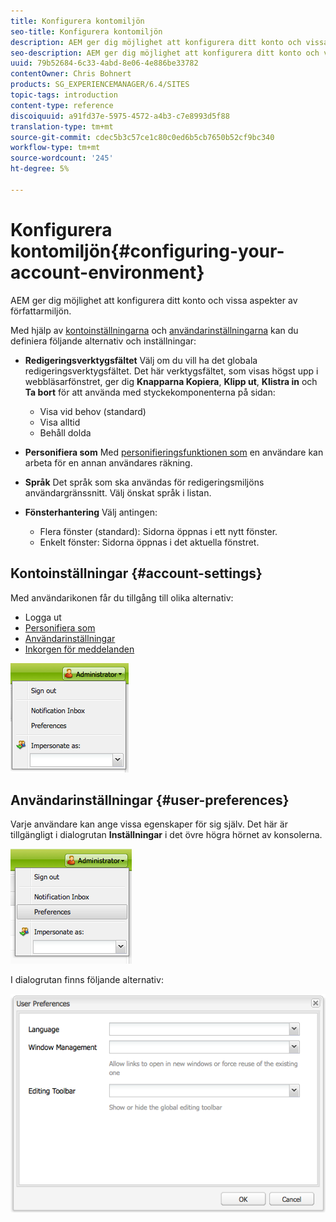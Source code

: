 ```yaml
---
title: Konfigurera kontomiljön
seo-title: Konfigurera kontomiljön
description: AEM ger dig möjlighet att konfigurera ditt konto och vissa aspekter av författarmiljön.
seo-description: AEM ger dig möjlighet att konfigurera ditt konto och vissa aspekter av författarmiljön.
uuid: 79b52684-6c33-4abd-8e06-4e886be33782
contentOwner: Chris Bohnert
products: SG_EXPERIENCEMANAGER/6.4/SITES
topic-tags: introduction
content-type: reference
discoiquuid: a91fd37e-5975-4572-a4b3-c7e8993d5f88
translation-type: tm+mt
source-git-commit: cdec5b3c57ce1c80c0ed6b5cb7650b52cf9bc340
workflow-type: tm+mt
source-wordcount: '245'
ht-degree: 5%

---
```



# Konfigurera kontomiljön{#configuring-your-account-environment}

AEM ger dig möjlighet att konfigurera ditt konto och vissa aspekter av författarmiljön.

Med hjälp av [kontoinställningarna](#account-settings) och [användarinställningarna](#user-preferences) kan du definiera följande alternativ och inställningar:

* **Redigeringsverktygsfältet** Välj om du vill ha det globala redigeringsverktygsfältet. Det här verktygsfältet, som visas högst upp i webbläsarfönstret, ger dig 
**Knapparna Kopiera**, **Klipp ut**, **Klistra in** och **Ta bort** för att använda med styckekomponenterna på sidan:

   * Visa vid behov (standard)
   * Visa alltid
   * Behåll dolda

* **Personifiera som** Med [personifieringsfunktionen som](/help/sites-administering/security.md#impersonating-another-user) en användare kan arbeta för en annan användares räkning.

* **Språk** Det språk som ska användas för redigeringsmiljöns användargränssnitt. Välj önskat språk i listan.

* **Fönsterhantering** Välj antingen:

   * Flera fönster (standard): Sidorna öppnas i ett nytt fönster.
   * Enkelt fönster: Sidorna öppnas i det aktuella fönstret.

## Kontoinställningar {#account-settings}

Med användarikonen får du tillgång till olika alternativ:

* Logga ut
* [Personifiera som](/help/sites-administering/security.md#impersonating-another-user)
* [Användarinställningar](#user-preferences)
* [Inkorgen för meddelanden](/help/sites-classic-ui-authoring/author-env-inbox.md)

![chlimage_1-170](assets/chlimage_1-170.png)

## Användarinställningar {#user-preferences}

Varje användare kan ange vissa egenskaper för sig själv. Det här är tillgängligt i dialogrutan **Inställningar** i det övre högra hörnet av konsolerna.

![screen_shot_2012-02-08at105033am](assets/screen_shot_2012-02-08at105033am.png)

I dialogrutan finns följande alternativ:

![chlimage_1-171](assets/chlimage_1-171.png)

